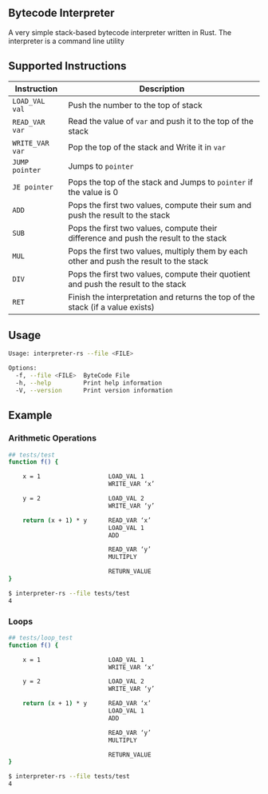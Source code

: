 ## Bytecode Interpreter
A very simple stack-based bytecode interpreter written in Rust.
The interpreter is a command line utility
## Supported Instructions
| Instruction     | Description                                                                              |
|-----------------|------------------------------------------------------------------------------------------|
| `LOAD_VAL val`  |  Push the number to the top of stack                                                     |
| `READ_VAR var`  |  Read the value of `var` and push it to the top of the stack                             |
| `WRITE_VAR var` |  Pop the top of the stack and Write it in `var`                                          |
| `JUMP pointer`  |  Jumps to `pointer`                                                                      |
| `JE pointer`    |  Pops the top of the stack and Jumps to `pointer` if the value is 0                      |
| `ADD`           |  Pops the first two values, compute their sum and push the result to the stack           |
| `SUB`           |  Pops the first two values, compute their difference and push the result to the stack    |
| `MUL`           |  Pops the first two values, multiply them by each other and push the result to the stack |
| `DIV`           |  Pops the first two values, compute their quotient and push the result to the stack      |
| `RET`           |  Finish the interpretation and returns the top of the stack (if a value exists)          |

## Usage
```bash
Usage: interpreter-rs --file <FILE>

Options:
  -f, --file <FILE>  ByteCode File
  -h, --help         Print help information
  -V, --version      Print version information
```
## Example
### Arithmetic Operations
```bash
## tests/test
function f() {

    x = 1                   LOAD_VAL 1
                            WRITE_VAR ‘x’

    y = 2                   LOAD_VAL 2
                            WRITE_VAR ‘y’

    return (x + 1) * y      READ_VAR ‘x’
                            LOAD_VAL 1
                            ADD

                            READ_VAR ‘y’
                            MULTIPLY

                            RETURN_VALUE
}

$ interpreter-rs --file tests/test
4
```
### Loops
```bash
## tests/loop_test
function f() {

    x = 1                   LOAD_VAL 1
                            WRITE_VAR ‘x’

    y = 2                   LOAD_VAL 2
                            WRITE_VAR ‘y’

    return (x + 1) * y      READ_VAR ‘x’
                            LOAD_VAL 1
                            ADD

                            READ_VAR ‘y’
                            MULTIPLY

                            RETURN_VALUE
}

$ interpreter-rs --file tests/test
4